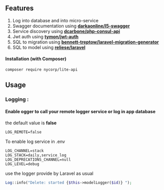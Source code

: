 
## Features

1. Log into database and into micro-service
2. Swagger documentation using **[darkaonline/l5-swagger](https://github.com/DarkaOnLine/L5-Swagger)**
3. Service discovery using **[dcarbone/php-consul-api](https://github.com/dcarbone/php-consul-api)**
4. Jwt auth using **[tymon/jwt-auth](https://github.com/tymon/jwt-auth)**
5. SQL to migration using **[bennett-treptow/laravel-migration-generator](https://github.com/bennett-treptow/laravel-migration-generator)**
6. SQL to model using **[reliese/laravel](https://github.com/reliese/laravel)**

#### Installation (with Composer)

```composer
composer require nycorp/lite-api
```

## Usage

### Logging :

#### Enable ogger to call your remote logger service or log in app database

the default value is **false**
```dotenv
LOG_REMOTE=false
```

To enable log service in .env
```dotenv
LOG_CHANNEL=stack
LOG_STACK=daily,service_log
LOG_DEPRECATIONS_CHANNEL=null
LOG_LEVEL=debug
```
use the logger provide by Laravel as usual

```php
Log::info("Delete: started {$this->modelLogger($id)} ");
```
